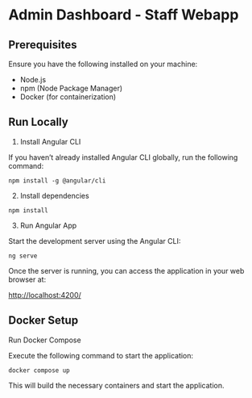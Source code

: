 # Admin Dashboard - Staff Webapp

## Prerequisites

Ensure you have the following installed on your machine:

- Node.js
- npm (Node Package Manager)
- Docker (for containerization)

## Run Locally

1. Install Angular CLI

If you haven’t already installed Angular CLI globally, run the following command:

```
npm install -g @angular/cli
```

2. Install dependencies

```
npm install
```

3. Run Angular App

Start the development server using the Angular CLI:

```
ng serve
```

Once the server is running, you can access the application in your web browser at:

[http://localhost:4200/](http://localhost:4200/)


## Docker Setup

Run Docker Compose

Execute the following command to start the application:

```
docker compose up
```

This will build the necessary containers and start the application.